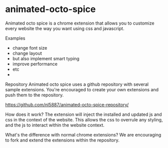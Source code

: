 animated-octo-spice
===================

Animated octo spice is a chrome extension that allows you to customize every website the way you want using css and javascript. 


Examples
* change font size
* change layout
* but also implement smart typing 
* improve performance
* etc
* 

Repository
Animated octo spice uses a github repository with several sample extensions. You're encouraged to create your own extensions and push them to the repository.

https://github.com/nl5887/animated-octo-spice-repository/

How does it work?
The extension will inject the installed and updated js and css in the context of the website. This allows the css to overrule any styling, and the js to interact within the website context.

What's the difference with normal chrome extensions?
We are encouraging to fork and extend the extensions within the repository.
